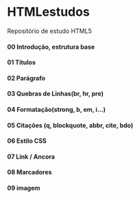 # HTMLestudos
Repositório de estudo HTML5

#### 00 Introdução, estrutura base
#### 01 Titulos
#### 02 Parágrafo
#### 03 Quebras de Linhas(br, hr, pre)
#### 04 Formatação(strong, b, em, i...)
#### 05 Citações (q, blockquote, abbr, cite, bdo)
#### 06 Estilo CSS
#### 07 Link / Ancora
#### 08 Marcadores
#### 09 imagem